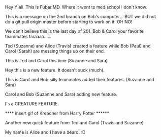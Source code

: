 Hey Y'all.   This is Fubar.MD.   Where it went to med school I don't know.

This is a message on the 2nd branch on Bob's computer... BUT we did not do a git pull origin master before starting to work on it! OH NO!

We can't believe this is the last day of 201. 
Bob & Carol your favorite teammates taraaaa......

Ted (Suzanne) and Alice (Travis) created a feature while Bob (Paul) and Carol (Sarah) are messing things up on their end.

This is Ted and Carol this time (Suzanne and Sara)

Hey this is a new feature.  It doesn't suck (much).


This is Carol and Bob silly teammates added their features. (Suzanne and Sara)

Carol and Bob (Suzanne and Sara) adding new feature.

I's a CREATURE FEATURE.  

****  insert gif of Kreacher from Harry Potter   ******


Another new quick feature from Ted and Carol (Travis and Suzanne)

My name is Alice and I have a beard. :D